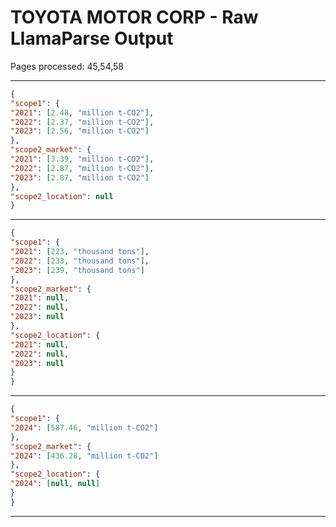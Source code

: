 # TOYOTA MOTOR CORP - Raw LlamaParse Output

Pages processed: 45,54,58

---

```json
{
"scope1": {
"2021": [2.48, "million t-CO2"],
"2022": [2.37, "million t-CO2"],
"2023": [2.56, "million t-CO2"]
},
"scope2_market": {
"2021": [3.39, "million t-CO2"],
"2022": [2.87, "million t-CO2"],
"2023": [2.87, "million t-CO2"]
},
"scope2_location": null
}
```

---

```json
{
"scope1": {
"2021": [223, "thousand tons"],
"2022": [233, "thousand tons"],
"2023": [239, "thousand tons"]
},
"scope2_market": {
"2021": null,
"2022": null,
"2023": null
},
"scope2_location": {
"2021": null,
"2022": null,
"2023": null
}
}
```

---

```json
{
"scope1": {
"2024": [587.46, "million t-CO2"]
},
"scope2_market": {
"2024": [436.28, "million t-CO2"]
},
"scope2_location": {
"2024": [null, null]
}
}
```

---

